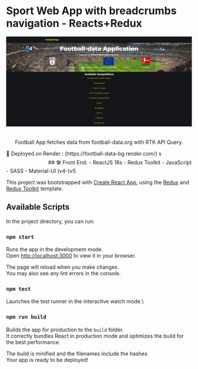 # Sport Web App with breadcrumbs navigation - Reacts+Redux

<div align="center">
  <img alt="Application image" src="https://github.com/vargaae/football-bg/blob/main/public/footballapp.png" />
</div>
<br>
<p align="center">
Football App fetches data from football-data.org with RTK API Query.
</p>
 🚀 Deployed on Render : 
 (https://football-data-bg.render.com/)
s<svg width="110" height="21" viewBox="0 0 110 21" fill="none" xmlns="http://www.w3.org/2000/svg" aria-label="Render" class="fill-current"><path d="M38.1801 3.45902C41.7067 3.45902 43.9994 5.45905 43.9994 8.67133C43.9994 11.0232 42.6512 12.7708 40.5375 13.5165L44.6811 20.6218H41.6077L37.7421 13.8798H33.4728V20.6218H30.8259V3.45902H38.1801ZM33.469 5.84911V11.5165H38.0544C40.1567 11.5165 41.2421 10.3387 41.2421 8.67133C41.2421 6.96576 40.1605 5.84911 38.0544 5.84911H33.469Z"></path><path d="M51.4145 8.22773C54.9412 8.22773 57.2339 10.8587 57.2339 14.1093C57.2339 14.4878 57.2073 14.8817 57.1349 15.2718H47.7508C47.865 17.0921 49.4151 18.5223 51.506 18.5223C53.0179 18.5223 54.2252 17.876 55.1316 16.4496L56.9711 17.7919C55.8514 19.8149 53.6463 20.878 51.506 20.878C47.8536 20.878 45.1686 18.1705 45.1686 14.5682C45.1686 10.9467 47.7508 8.22773 51.4145 8.22773ZM54.7013 13.398C54.5489 11.6924 53.1284 10.4878 51.3879 10.4878C49.537 10.4878 48.124 11.6886 47.8117 13.398H54.7013Z"></path><path d="M59.5495 20.6218V8.48012H62.0555V10.0098C62.4592 9.39027 63.6055 8.22773 65.7725 8.22773C69.0973 8.22773 70.8492 10.3004 70.8492 13.2488V20.6218H68.3547V13.7804C68.3547 11.7689 67.2578 10.6063 65.3803 10.6063C63.5408 10.6063 62.044 11.7689 62.044 13.7804V20.6218H59.5495Z"></path><path d="M78.9766 8.22773C81.0293 8.22773 82.389 8.98491 83.284 10.136V2.81274H85.7785V20.6218H83.284V18.9659C82.389 20.117 81.0293 20.8742 78.9766 20.8742C75.5375 20.8742 72.9058 18.2164 72.9058 14.4878C72.9058 10.7555 75.5375 8.22773 78.9766 8.22773ZM75.3966 14.4878C75.3966 16.725 76.9466 18.6217 79.2774 18.6217C81.6082 18.6217 83.2687 16.725 83.2687 14.4878C83.2687 12.2507 81.593 10.4801 79.2774 10.4801C76.9466 10.4763 75.3966 12.2469 75.3966 14.4878Z"></path><path d="M94.1382 8.22773C97.6648 8.22773 99.9575 10.8587 99.9575 14.1093C99.9575 14.4878 99.9309 14.8817 99.8585 15.2718H90.4744C90.5886 17.0921 92.1387 18.5223 94.2295 18.5223C95.7415 18.5223 96.9488 17.876 97.8552 16.4496L99.6947 17.7919C98.575 19.8149 96.3699 20.878 94.2295 20.878C90.5772 20.878 87.8922 18.1705 87.8922 14.5682C87.8884 10.9467 90.4706 8.22773 94.1382 8.22773ZM97.4249 13.398C97.2725 11.6924 95.852 10.4878 94.1115 10.4878C92.2606 10.4878 90.8476 11.6886 90.5353 13.398H97.4249Z"></path><path d="M102.368 20.6218V8.48012H104.874V10.136C105.556 8.809 106.702 8.22773 108.024 8.22773C108.968 8.22773 109.688 8.52983 109.688 8.52983L109.425 10.832C109.288 10.7823 108.744 10.5528 107.952 10.5528C106.615 10.5528 104.878 11.2603 104.878 14.006V20.6218H102.368Z"></path><path d="M15.6491 0.00582604C12.9679 -0.120371 10.7133 1.81847 10.3286 4.373C10.3134 4.49154 10.2905 4.60627 10.2715 4.72099C9.67356 7.90268 6.88955 10.3119 3.5457 10.3119C2.35364 10.3119 1.23395 10.006 0.258977 9.47058C0.140914 9.40557 0 9.4897 0 9.62354V10.3081V20.6218H10.2677V12.8894C10.2677 11.4668 11.4178 10.3119 12.8346 10.3119H15.4015C18.3074 10.3119 20.6458 7.89121 20.5315 4.94662C20.4287 2.29649 18.2884 0.132023 15.6491 0.00582604Z"></path></svg>
## 🛠 Front End: 
- ReactJS 18s
- Redux Toolkit
- JavaScript
- SASS
- Material-UI (v4-)v5

This project was bootstrapped with [Create React App](https://github.com/facebook/create-react-app), using the [Redux](https://redux.js.org/) and [Redux Toolkit](https://redux-toolkit.js.org/) template.

## Available Scripts

In the project directory, you can run:

### `npm start`

Runs the app in the development mode.\
Open [http://localhost:3000](http://localhost:3000) to view it in your browser.

The page will reload when you make changes.\
You may also see any lint errors in the console.

### `npm test`

Launches the test runner in the interactive watch mode.\

### `npm run build`

Builds the app for production to the `build` folder.\
It correctly bundles React in production mode and optimizes the build for the best performance.

The build is minified and the filenames include the hashes.\
Your app is ready to be deployed!